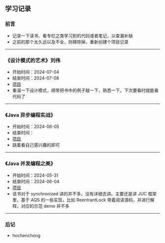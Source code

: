 ## 学习记录

### 前言
* 记录一下读书、看专栏之类学习到的代码或者笔记，以查漏补缺
* 之前的那个太久远以及不全，则移除掉，重新创建个项目记录

---

### 《设计模式的艺术》刘伟
* 开始时间：2024-07-04
* 结束时间：2024-07-08
* [项目](./the-art-of-design-patterns)
* 重温一下设计模式，顺带把书中的例子敲一下，熟悉一下。下次要看时就能看代码了

---

### 《Java 异步编程实战》
* 开始时间：2024-06-05
* 结束时间：
* [项目](./async-program-demo)
* 跳着看自己感兴趣的即可

---

### 《Java 并发编程之美》
* 开始时间：2024-05-31
* 结束时间：2024-06-04 
* [项目](./theBeautyOfConcurrentProgram)
* 该书对于 synchronized 讲的并不多，没有详细去讲。主要还是讲 JUC 框架里，基于 AQS 的一些实现，比如 ReentrantLock
带着阅读源码，并进行解释，对应的示范 demo 并不多

---

### 后记
* hochenchong